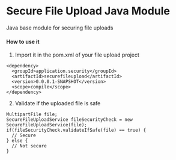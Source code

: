 # Secure File Upload Java Module
Java base module for securing file uploads

#### How to use it

1) Import it in the pom.xml of your file upload project
```
<dependency>
  <groupId>application.security</groupId>
  <artifactId>securefileupload</artifactId>
  <version>0.0.0.1-SNAPSHOT</version>
  <scope>compile</scope>
</dependency>
```

2) Validate if the uploaded file is safe
```
MultipartFile file;
SecureFileUploadService fileSecurityCheck = new SecureFileUploadService(file);
if(fileSecurityCheck.validateIfSafe(file) == true) {
  // Secure
} else {
  // Not secure
}
```
